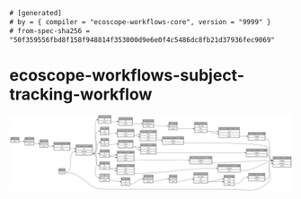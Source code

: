 ```
# [generated]
# by = { compiler = "ecoscope-workflows-core", version = "9999" }
# from-spec-sha256 = "50f359556fbd8f158f948814f353000d9e6e0f4c5486dc8fb21d37936fec9069"

```
# ecoscope-workflows-subject-tracking-workflow

![](graph.png)
